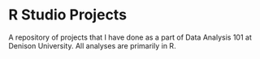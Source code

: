 # R Studio Projects

A repository of projects that I have done as a part of Data Analysis 101 at Denison University. All analyses are primarily in R. 
